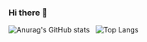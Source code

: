 ### Hi there 👋

 ![Anurag's GitHub stats](https://github-readme-stats.vercel.app/api?username=ngcsmm-aa&show_icons=true&theme=radical)  &nbsp;    ![Top Langs](https://github-readme-stats.vercel.app/api/top-langs/?username=ngcsmm-aa&layout=compact&theme=radical) 

<!--
**ngcsmm-aa/ngcsmm-aa** is a ✨ _special_ ✨ repository because its `README.md` (this file) appears on your GitHub profile.

Here are some ideas to get you started:

- 🔭 I’m currently working on ...
- 🌱 I’m currently learning ...
- 👯 I’m looking to collaborate on ...
- 🤔 I’m looking for help with ...
- 💬 Ask me about ...
- 📫 How to reach me: ...
- 😄 Pronouns: ...
- ⚡ Fun fact: ...
-->
